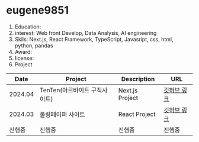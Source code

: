 # eugene9851
 
1. Education:
2. interest: Web front Develop, Data Analysis, AI engineering
3. Skils: Next.js, React Framework, TypeScript, Javasript, css, html, python, pandas
4. Award:
5. license:
6. Project

|Date|Project|Description|URL|
|----|-------------------------|-------------|-----|
|2024.04|TenTen(아르바이트 구직사이트)|Next.js Project|[깃허브 링크](https://github.com/sprint-part3-team10/tenten/tree/main)|
|2024.03|롤링페이퍼 사이트|React Project|[깃허브 링크](https://github.com/eugene9851/RollingProject)|
|진행중|진행중|진행중|진행중|
